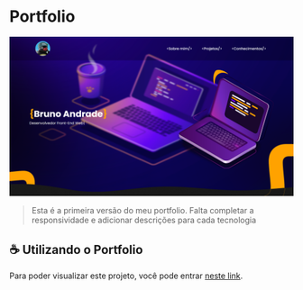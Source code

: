 # Portfolio

<img src="project preview.png" alt="nike product card">

> Esta é a primeira versão do meu portfolio. Falta completar a responsividade e adicionar descrições para cada tecnologia

## ☕ Utilizando o Portfolio

Para poder visualizar este projeto, você pode entrar [neste link](https://bit.ly/ybruno0709portfolio).
